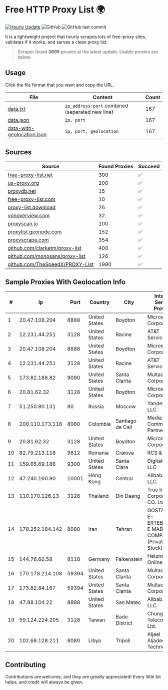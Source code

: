 
# Free HTTP Proxy List 🌍

[![Hourly Update](https://github.com/mertguvencli/http-proxy-list/actions/workflows/main.yml/badge.svg?branch=main)](https://github.com/mertguvencli/http-proxy-list/actions/workflows/main.yml)
![GitHub](https://img.shields.io/github/license/mertguvencli/http-proxy-list)
![GitHub last commit](https://img.shields.io/github/last-commit/mertguvencli/http-proxy-list)

It is a lightweight project that hourly scrapes lots of free-proxy sites, validates if it works, and serves a clean proxy list.


> Scraper found **3695** proxies at the latest update. Usable proxies are below.

## Usage

Click the file format that you want and copy the URL.


|File|Content|Count|
|----|-------|-----|
|[data.txt](https://raw.githubusercontent.com/mertguvencli/http-proxy-list/main/proxy-list/data.txt)|`ip_address:port` combined (seperated new line)|167|
|[data.json](https://raw.githubusercontent.com/mertguvencli/http-proxy-list/main/proxy-list/data.json)|`ip, port`|167|
|[data-with-geolocation.json](https://raw.githubusercontent.com/mertguvencli/http-proxy-list/main/proxy-list/data-with-geolocation.json)|`ip, port, geolocation`|167|

## Sources

|Source|Found Proxies|Succeed|
|------|-------------|-------|
|[free-proxy-list.net](https://free-proxy-list.net)|300|✅|
|[us-proxy.org](https://www.us-proxy.org)|200|✅|
|[proxydb.net](http://proxydb.net)|15|✅|
|[free-proxy-list.com](https://free-proxy-list.com/?page=&port=&type%5B%5D=http&type%5B%5D=https&up_time=0&search=Search)|10|✅|
|[proxy-list.download](https://www.proxy-list.download/HTTP)|26|✅|
|[vpnoverview.com](https://vpnoverview.com/privacy/anonymous-browsing/free-proxy-servers)|32|✅|
|[proxyscan.io](https://www.proxyscan.io)|100|✅|
|[proxylist.geonode.com](https://proxylist.geonode.com/api/proxy-list?limit=300&page=1&sort_by=lastChecked&sort_type=desc&protocols=http,https)|152|✅|
|[proxyscrape.com](https://api.proxyscrape.com/v2/?request=displayproxies&protocol=http&timeout=10000&country=all&ssl=all&anonymity=all)|354|✅|
|[github.com/clarketm/proxy-list](https://raw.githubusercontent.com/clarketm/proxy-list/master/proxy-list-raw.txt)|400|✅|
|[github.com/monosans/proxy-list](https://raw.githubusercontent.com/monosans/proxy-list/main/proxies/http.txt)|126|✅|
|[github.com/TheSpeedX/PROXY-List](https://raw.githubusercontent.com/TheSpeedX/PROXY-List/master/http.txt)|1980|✅|


## Sample Proxies With Geolocation Info

|#|Ip|Port|Country|City|Internet Service Provider|
|-|--|----|-------|----|-------------------------|
|1|20.47.108.204|8888|United States|Boydton|Microsoft Corporation|
|2|12.231.44.251|3128|United States|Racine|AT&T Services, Inc.|
|3|20.47.108.204|8888|United States|Boydton|Microsoft Corporation|
|4|12.231.44.251|3128|United States|Racine|AT&T Services, Inc.|
|5|173.82.188.82|9090|United States|Santa Clarita|Multacom Corporation|
|6|20.81.62.32|3128|United States|Boydton|Microsoft Corporation|
|7|51.250.80.131|80|Russia|Moscow|Yandex.Cloud LLC|
|8|200.110.173.118|8080|Colombia|Santiago de Cali|Media Commerce Partners S.A|
|9|20.81.62.32|3128|United States|Boydton|Microsoft Corporation|
|10|82.79.213.118|9812|Romania|Craiova|RCS & RDS|
|11|159.65.69.186|9300|United States|Santa Clara|DigitalOcean, LLC|
|12|47.240.160.90|10001|Hong Kong|Central|Alibaba.com LLC|
|13|110.170.126.13|3128|Thailand|Din Daeng|True Internet Corporation CO. Ltd.|
|14|178.252.184.142|8080|Iran|Tehran|GOSTARESH-E-ERTEBATAT-E MABNA COMPANY (Private Joint Stock)|
|15|144.76.60.58|8118|Germany|Falkenstein|Hetzner Online GmbH|
|16|170.178.214.108|59394|United States|Santa Clarita|Multacom Corporation|
|17|173.82.84.167|59394|United States|Santa Clarita|Multacom Corporation|
|18|47.88.104.22|8888|United States|San Mateo|Alibaba.com LLC|
|19|59.124.224.205|3128|Taiwan|Bade District|Chunghwa Telecom Co., Ltd.|
|20|102.68.128.211|8080|Libya|Tripoli|Aljeel Aljadeed For Technology|



## Contributing

Contributions are welcome, and they are greatly appreciated! Every
little bit helps, and credit will always be given.

